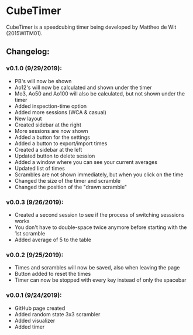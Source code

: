 # CubeTimer

CubeTimer is a speedcubing timer being developed by Mattheo de Wit (2015WITM01).

## Changelog:

### v0.1.0 (9/29/2019):
* PB's will now be shown
* Ao12's will now be calculated and shown under the timer
* Mo3, Ao50 and Ao100 will also be calculated, but not shown under the timer
* Added inspection-time option
* Added more sessions (WCA & casual)
* New layout
 * Created sidebar at the right
  * More sessions are now shown
  * Added a button for the settings
  * Added a button to export/import times
 * Created a sidebar at the left
  * Updated button to delete session
  * Added a window where you can see your current averages
  * Updated list of times
 * Scrambles are not shown immediately, but when you click on the time
 * Changed the size of the timer and scramble
 * Changed the position of the "drawn scramble"

### v0.0.3 (9/26/2019):
* Created a second session to see if the process of switching sesssions works
* You don't have to double-space twice anymore before starting with the 1st scramble
* Added average of 5 to the table

### v0.0.2 (9/25/2019):
* Times and scrambles will now be saved, also when leaving the page
* Button added to reset the times
* Timer can now be stopped with every key instead of only the spacebar

### v0.0.1 (9/24/2019):
* GitHub page created
* Added random state 3x3 scrambler
* Added visualizer
* Added timer

